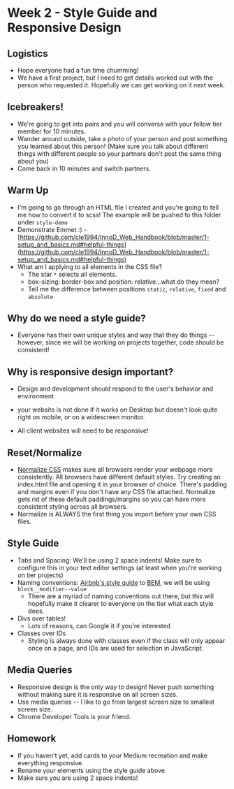 # Week 2 - Style Guide and Responsive Design

## Logistics
* Hope everyone had a fun time chumming!
* We have a first project, but I need to get details worked out with the person
who requested it.  Hopefully we can get working on it next week.

## Icebreakers!
* We're going to get into pairs and you will converse with your fellow tier
member for 10 minutes.
* Wander around outside, take a photo of your person and post something you 
learned about this person! (Make sure you talk about different things with
different people so your partners don't post the same thing about you)
* Come back in 10 minutes and switch partners.

## Warm Up
* I'm going to go through an HTML file I created and you're going to tell me
how to convert it to scss! The example will be pushed to this folder under
`style-demo`
* Demonstrate Emmet :) - [https://github.com/cle1994/InnoD_Web_Handbook/blob/master/1-setup_and_basics.md#helpful-things](https://github.com/cle1994/InnoD_Web_Handbook/blob/master/1-setup_and_basics.md#helpful-things) 
* What am I applying to all elements in the CSS file?
    * The star `*` selects all elements.
    * box-sizing: border-box and position: relative...what do they mean?
    * Tell me the difference between positions `static`, `relative`, `fixed`
    and `absolute`

## Why do we need a style guide?
* Everyone has their own unique styles and way that they do things -- however, 
since we will be working on projects together, code should be consistent!

## Why is responsive design important?
* Design and development should respond to the user's behavior and environment
- your website is not done if it works on Desktop but doesn't look quite
right on mobile, or on a widescreen monitor.
* All client websites will need to be responsive!

## Reset/Normalize
* [Normalize CSS](https://necolas.github.io/normalize.css/) makes sure all 
browsers render your webpage more consistently.  All browsers have different
default styles.  Try creating an index.html file and opening it in your browser
of choice.  There's padding and margins even if you don't have any CSS file 
attached.  Normalize gets rid of these default paddings/margins so you can have
more consistent styling across all browsers.
* Normalize is ALWAYS the first thing you import before your own CSS files.

## Style Guide
* Tabs and Spacing: We'll be using 2 space indents!  Make sure to configure
this in your text editor settings (at least when you're working on tier
projects)
* Naming conventions: [Airbnb's style guide](https://github.com/airbnb/css) to 
[BEM](http://getbem.com/introduction/), we will be using `block__modifier--value`
    * There are a myriad of naming conventions out there, but this will hopefully 
    make it clearer to everyone on the tier what each style does.
* Divs over tables!
    * Lots of reasons, can Google it if you're interested
* Classes over IDs
    * Styling is always done with classes even if the class will only appear once 
    on a page, and IDs are used for selection in JavaScript.

## Media Queries
* Responsive design is the only way to design!  Never push something without
making sure it is responsive on all screen sizes.
* Use media queries -- I like to go from largest screen size to smallest screen
size.
* Chrome Developer Tools is your friend.

## Homework
* If you haven't yet, add cards to your Medium recreation and make everything
responsive.
* Rename your elements using the style guide above.
* Make sure you are using 2 space indents!
